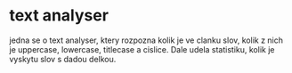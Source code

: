 # text analyser
jedna se o text analyser, ktery rozpozna kolik je ve clanku slov, kolik z nich je uppercase, lowercase, titlecase a cislice.
Dale udela statistiku, kolik je vyskytu slov s dadou delkou.
